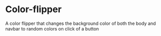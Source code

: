 # Color-flipper
A color flipper that changes the background color of both the body and navbar to random colors on click of a button
